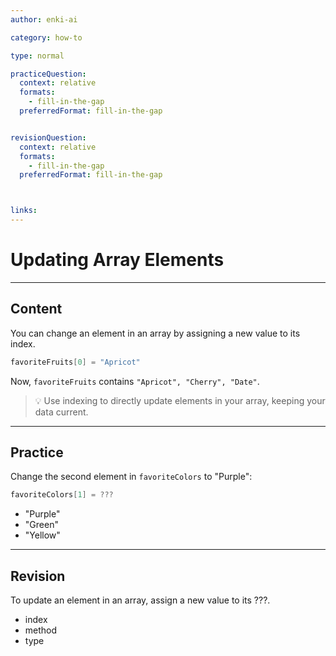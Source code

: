 ```yaml
---
author: enki-ai

category: how-to

type: normal

practiceQuestion:
  context: relative
  formats:
    - fill-in-the-gap
  preferredFormat: fill-in-the-gap


revisionQuestion:
  context: relative
  formats:
    - fill-in-the-gap
  preferredFormat: fill-in-the-gap



links:
---
```


# Updating Array Elements

---
## Content

You can change an element in an array by assigning a new value to its index.

```swift
favoriteFruits[0] = "Apricot"
```

Now, `favoriteFruits` contains `"Apricot", "Cherry", "Date"`.

> 💡 Use indexing to directly update elements in your array, keeping your data current.

---
## Practice

Change the second element in `favoriteColors` to "Purple":

```swift
favoriteColors[1] = ???
```

- "Purple"
- "Green"
- "Yellow"

---
## Revision

To update an element in an array, assign a new value to its ???.

- index
- method
- type

